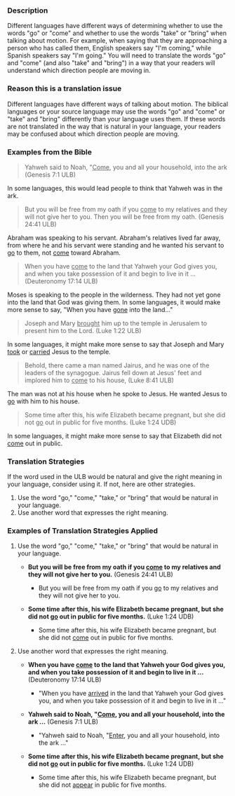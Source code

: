 

### Description

Different languages have different ways of determining whether to use the words "go" or "come" and whether to use the words "take" or "bring" when talking about motion. For example, when saying that they are approaching a person who has called them, English speakers say "I'm coming," while Spanish speakers say "I'm going." You will need to translate the words "go" and "come" (and also "take" and "bring") in a way that your readers will understand which direction people are moving in.

### Reason this is a translation issue

Different languages have different ways of talking about motion. The biblical languages or your source language may use the words "go" and "come" or "take" and "bring" differently than your language uses them. If these words are not translated in the way that is natural in your language, your readers may be confused about which direction people are moving.

### Examples from the Bible

>Yahweh said to Noah, "<u>Come</u>, you and all your household, into the ark (Genesis 7:1 ULB)

In some languages, this would lead people to think that Yahweh was in the ark.

>But you will be free from my oath if you <u>come</u> to my relatives and they will not give her to you. Then you will be free from my oath. (Genesis 24:41 ULB)

Abraham was speaking to his servant. Abraham's relatives lived far away, from where he and his servant were standing and he wanted his servant to <u>go</u> to them, not <u>come</u> toward Abraham.

>When you have <u>come</u> to the land that Yahweh your God gives you, and when you take possession of it and begin to live in it ... (Deuteronomy 17:14 ULB)

Moses is speaking to the people in the wilderness. They had not yet gone into the land that God was giving them. In some languages, it would make more sense to say, "When you have <u>gone</u> into the land..."

>Joseph and Mary <u>brought</u> him up to the temple in Jerusalem to present him to the Lord. (Luke 1:22 ULB)

In some languages, it might make more sense to say that Joseph and Mary <u>took</u> or <u>carried</u> Jesus to the temple.

>Behold, there came a man named Jairus, and he was one of the leaders of the synagogue. Jairus fell down at Jesus' feet and implored him to <u>come</u> to his house, (Luke 8:41 ULB)

The man was not at his house when he spoke to Jesus. He wanted Jesus to <u>go</u> with him to his house.

>Some time after this, his wife Elizabeth became pregnant, but she did not <u>go</u> out in public for five months. (Luke 1:24 UDB)

In some languages, it might make more sense to say that Elizabeth did not <u>come</u> out in public.

### Translation Strategies

If the word used in the ULB would be natural and give the right meaning in your language, consider using it. If not, here are other strategies.

1. Use the word "go," "come," "take," or "bring" that would be natural in your language.
1. Use another word that expresses the right meaning.

### Examples of Translation Strategies Applied

1. Use the word "go," "come," "take," or "bring" that would be natural in your language.

    * **But you will be free from my oath if you <u>come</u> to my relatives and they will not give her to you.** (Genesis 24:41 ULB)
        * But you will be free from my oath if you <u>go</u> to my relatives and they will not give her to you.

    * **Some time after this, his wife Elizabeth became pregnant, but she did not <u>go</u> out in public for five months.** (Luke 1:24 UDB)
        * Some time after this, his wife Elizabeth became pregnant, but she did not <u>come</u> out in public for five months.

1. Use another word that expresses the right meaning.

    * **When you have <u>come</u> to the land that Yahweh your God gives you, and when you take possession of it and begin to live in it ...** (Deuteronomy 17:14 ULB)
        * "When you have <u>arrived</u> in the land that Yahweh your God gives you, and when you take possession of it and begin to live in it ..."

    * **Yahweh said to Noah, "<u>Come</u>, you and all your household, into the ark ...** (Genesis 7:1 ULB)
        * "Yahweh said to Noah, "<u>Enter</u>, you and all your household, into the ark ..."

    * **Some time after this, his wife Elizabeth became pregnant, but she did not <u>go</u> out in public for five months.** (Luke 1:24 UDB)
        * Some time after this, his wife Elizabeth became pregnant, but she did not <u>appear</u> in public for five months.

